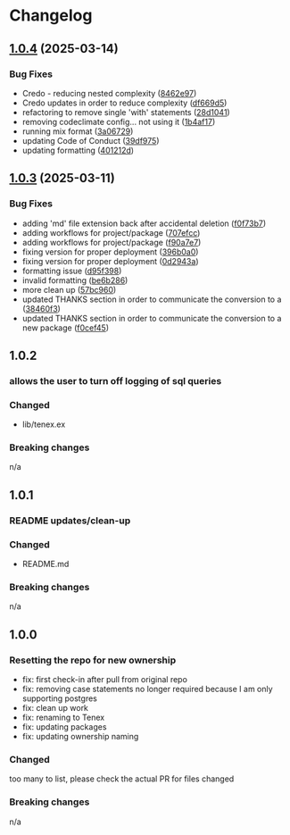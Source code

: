 # Changelog

## [1.0.4](https://github.com/augustwenty/tenex/compare/v1.0.3...v1.0.4) (2025-03-14)


### Bug Fixes

* Credo - reducing nested complexity ([8462e97](https://github.com/augustwenty/tenex/commit/8462e97045fc6defd0337ac9463e3c878ce5413f))
* Credo updates in order to reduce complexity ([df669d5](https://github.com/augustwenty/tenex/commit/df669d58590ec6615c76296d1591ffa6b3ecf363))
* refactoring to remove single 'with' statements ([28d1041](https://github.com/augustwenty/tenex/commit/28d10413dcf6c47cc201abdc8d8b907ffb50b80d))
* removing codeclimate config... not using it ([1b4af17](https://github.com/augustwenty/tenex/commit/1b4af17d730b2d177a69af8dbc07b179438daab2))
* running mix format ([3a06729](https://github.com/augustwenty/tenex/commit/3a067299229215646751bdb697d37e19e6162ea0))
* updating Code of Conduct ([39df975](https://github.com/augustwenty/tenex/commit/39df975e33a4f5423cebd0a815db9e8dc530760f))
* updating formatting ([401212d](https://github.com/augustwenty/tenex/commit/401212d40f56d3fd43e1f792d57a6bf2fbe143d4))

## [1.0.3](https://github.com/augustwenty/tenex/compare/v1.0.2...v1.0.3) (2025-03-11)


### Bug Fixes

* adding 'md' file extension back after accidental deletion ([f0f73b7](https://github.com/augustwenty/tenex/commit/f0f73b7f0a93801e8fc89473e5d0092b0616f96e))
* adding workflows for project/package ([707efcc](https://github.com/augustwenty/tenex/commit/707efccd2b70a10665de9508b05a529bf452aa7c))
* adding workflows for project/package ([f90a7e7](https://github.com/augustwenty/tenex/commit/f90a7e700ff595a4c6e1bb5e969f5adeb0af9254))
* fixing version for proper deployment ([396b0a0](https://github.com/augustwenty/tenex/commit/396b0a0e3d38f902e379e99ba9acad4414741961))
* fixing version for proper deployment ([0d2943a](https://github.com/augustwenty/tenex/commit/0d2943a047dfc82ba0d99d0fce12720991eb1b71))
* formatting issue ([d95f398](https://github.com/augustwenty/tenex/commit/d95f3987c5b0bab7e0f4cdef760ad207de676529))
* invalid formatting ([be6b286](https://github.com/augustwenty/tenex/commit/be6b28686cf002e362506b0293152302e1f5cedc))
* more clean up ([57bc960](https://github.com/augustwenty/tenex/commit/57bc96026ddbcf6ec58b85d188e45f96f80e6e34))
* updated THANKS section in order to communicate the conversion to a ([38460f3](https://github.com/augustwenty/tenex/commit/38460f3ce96d97e035b44a86da187baf19f36ed0))
* updated THANKS section in order to communicate the conversion to a new package ([f0cef45](https://github.com/augustwenty/tenex/commit/f0cef455c6e6755f670fb2c80a267202bc65cd6c))

## 1.0.2

### allows the user to turn off logging of sql queries

### Changed

- lib/tenex.ex

### Breaking changes

n/a

## 1.0.1

### README updates/clean-up

### Changed

- README.md

### Breaking changes

n/a

## 1.0.0

### Resetting the repo for new ownership

- fix: first check-in after pull from original repo
- fix: removing case statements no longer required because I am only supporting postgres
- fix: clean up work
- fix: renaming to Tenex
- fix: updating packages
- fix: updating ownership naming

### Changed

too many to list, please check the actual PR for files changed

### Breaking changes

n/a
